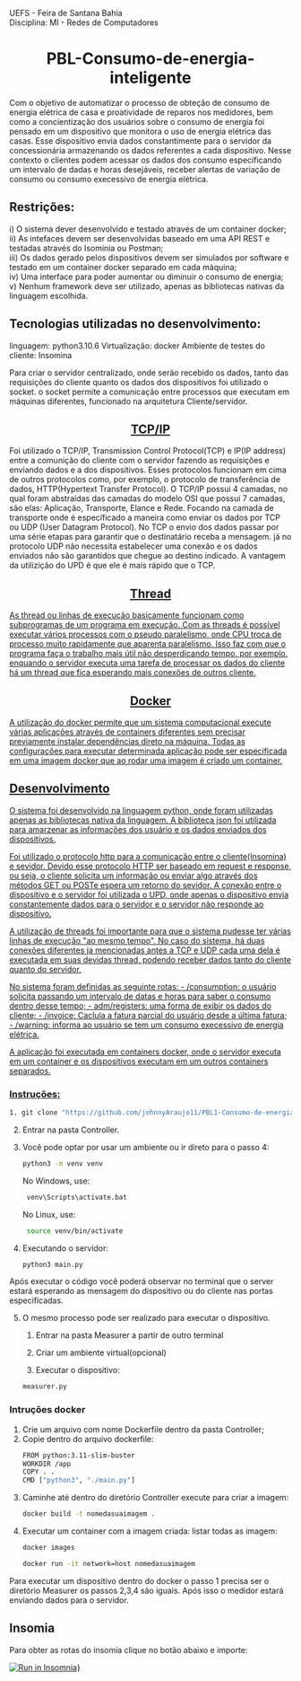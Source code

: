UEFS - Feira de Santana Bahia</br>
Disciplina: MI - Redes de Computadores

<h1 align="center">PBL-Consumo-de-energia-inteligente</h1>
Com o objetivo de automatizar o processo de obteção de consumo de energia elétrica de casa e proatividade de reparos nos medidores, bem como a concientização dos usuários sobre o consumo de energia foi pensado em um dispositivo que monitora o uso de energia elétrica das casas.
Esse dispositivo envia dados constantimente para o servidor da concessionária armazenando os dados referentes a cada dispositivo. Nesse contexto o clientes podem acessar os dados dos consumo especificando um intervalo de dadas e horas desejáveis, receber alertas de variação de consumo ou consumo execessivo de energia elétrica.

<h2>Restrições:</h2>

i) O sistema dever desenvolvido e testado através de um container docker;</br>
ii) As intefaces devem ser desenvolvidas baseado em uma API REST e testadas através do Isominia ou Postman;</br>
iii) Os dados gerado pelos dispositivos devem ser simulados por software e testado em um container docker separado em cada máquina;</br>
iv) Uma interface para poder aumentar ou diminuir o consumo de energia;</br>
v) Nenhum framework deve ser utilizado, apenas as bibliotecas nativas da linguagem escolhida.</br>


<h2>Tecnologias utilizadas no desenvolvimento:</h2>

linguagem: python3.10.6
Virtualização: docker
Ambiente de testes do cliente: Insomina


Para criar o servidor centralizado, onde serão recebido os dados, tanto das requisições do cliente quanto os dados dos dispositivos foi utilizado o socket. o socket permite a comunicação entre processos que executam em máquinas diferentes, funcionado na arquitetura Cliente/servidor.


<h2 align="center"><a href="https://www.hostgator.com.br/blog/o-que-e-protocolo-tcp-ip/">TCP/IP</a></h2>

Foi utilizado o TCP/IP, Transmission Control Protocol(TCP) e IP(IP address) entre a comunição do cliente com o servidor fazendo as requisições e enviando dados e a dos dispositivos. Esses protocolos funcionam em cima de outros protocolos como, por exemplo, o protocolo de transferência de dados, HTTP(Hypertext Transfer Protocol). O TCP/IP possui 4 camadas, no qual foram abstraídas das camadas do modelo OSI que possui 7 camadas, são elas: Aplicação, Transporte, Elance e Rede. 
Focando na camada de transporte onde é específicado a maneira como enviar os dados por TCP ou UDP  (User Datagram Protocol). No TCP o envio dos dados passar por uma série etapas para garantir que o destinatário receba a mensagem. já no protocolo UDP não necessita estabelecer uma conexão e os dados enviados não são garantidos que chegue ao destino indicado. A vantagem da utilizição do UPD é que ele é mais rápido que o TCP.

<h2 align="center"><a href="">Thread</h2>
As thread ou linhas de execução basicamente funcionam como subprogramas de um programa em execução. Com as threads é possível executar vários processos com o pseudo paralelismo, onde CPU troca de processo muito rapidamente que aparenta paralelismo. Isso faz com que o programa faça o trabalho mais útil não desperdicando tempo. por exemplo, enquando o servidor executa uma tarefa de processar os dados do cliente há um thread que fica esperando mais conexões de outros cliente. 

<h2 align="center"><a href="https://www.hostinger.com.br/tutoriais/o-que-e-docker">Docker</h2>
A utilização do docker permite que um sistema computacional execute várias aplicações através de containers diferentes sem precisar previamente instalar dependências direto na máquina. Todas as configurações para executar determinada aplicação pode ser especificada em uma imagem docker que ao rodar uma imagem é criado um container.


<h2>Desenvolvimento</h2>

O sistema foi desenvolvido na linguagem python, onde foram utilizadas apenas as bibliotecas nativa da linguagem. A biblioteca json foi utilizada para amarzenar as informações dos usuário e os dados enviados dos dispositivos.

Foi utilizado o protocolo http para a comunicação entre o cliente(Insomina) e sevidor. Devido esse protocolo HTTP ser baseado em request e response, ou seja, o cliente solicita um informação ou enviar algo através dos métodos GET ou POSTe espera um retorno do sevidor. A conexão entre o dispositivo e o servidor foi utilizada o UPD, onde apenas o dispositivo envia constantemente dados para o servidor e o servidor não responde ao dispositivo. 

A utilização de threads foi importante para que o sistema pudesse ter várias linhas de execução "ao mesmo tempo". No caso do sistema, há duas conexões diferentes ja mencionadas antes a TCP e UDP cada uma dela é executada em suas devidas thread, podendo receber dados tanto do cliente quanto do servidor.

No sistema foram definidas as seguinte rotas: 
    - /consumption: o usuário solicita passando um intervalo de datas e horas para saber o consumo dentro desse tempo;
    - adm/registers: uma forma de exibir os dados do cliente;
    -  /invoice: Caclula a fatura parcial do usuário desde a última fatura;
    - /warning: informa ao usuário se tem um consumo execessivo de energia elétrica.

A aplicação foi executada em containers docker, onde o servidor executa em um container e os dispositivos executam em um outros containers separados.

<h3>Instruções:</h3>

 ```sh
 1. git clone "https://github.com/johnnyAraujo11/PBL1-Consumo-de-energia-inteligente.git"
 ```
 2. Entrar na pasta Controller.
 3. Você pode optar por usar um ambiente ou ir direto para o passo 4:

    ```sh
    python3 -m venv venv
    ```
    No Windows, use:
    
    ```sh
     venv\Scripts\activate.bat
     ```

    No Linux, use:
    ```sh
     source venv/bin/activate
    ```
4. Executando o servidor: 

    ```sh
    python3 main.py
    ```

Após executar o código você poderá observar no terminal que o server estará esperando as mensagem do dispositivo ou do cliente nas portas especificadas.

5. O mesmo processo pode ser realizado para executar o dispositivo.
    1. Entrar na pasta Measurer a partir de outro terminal

    2. Criar um ambiente virtual(opcional)

    3. Executar o dispositivo:

    ```sh
    measurer.py
    ```

<h3>Intruções docker</h3>

1. Crie um arquivo com nome Dockerfile dentro da pasta Controller;
2. Copie dentro do arquivo dockerfile:
    ```sh
    FROM python:3.11-slim-buster
    WORKDIR /app
    COPY . .
    CMD ["python3", "./main.py"]
    ```
3. Caminhe até dentro do diretório Controller execute para criar a imagem:
    ```sh   
    docker build -t nomedasuaimagem .
    ```
4. Executar um container com a imagem criada: 
    listar todas as imagem: 
    ```sh   
    docker images
    ```
    ```sh
    docker run -it network=host nomedasuaimagem
    ```

Para executar um dispositivo dentro do docker o passo 1 precisa ser o diretório Measurer os passos 2,3,4 são iguais.
Após isso o medidor estará enviando dados para o servidor. 

<h2>Insomia</h2>
Para obter as rotas do insomia clique no botão abaixo e importe:

[![Run in Insomnia}](https://insomnia.rest/images/run.svg)](https://insomnia.rest/run/?label=&uri=https%3A%2F%2Fraw.githubusercontent.com%2FjohnnyAraujo11%2FPBL1-Consumo-de-energia-inteligente%2Fdev%2Fisomina.json)
